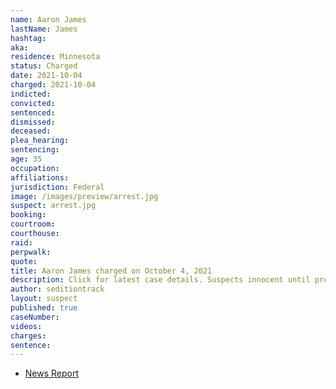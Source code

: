 ```yaml
---
name: Aaron James
lastName: James
hashtag:
aka:
residence: Minnesota
status: Charged
date: 2021-10-04
charged: 2021-10-04
indicted:
convicted:
sentenced:
dismissed:
deceased:
plea_hearing:
sentencing:
age: 35
occupation:
affiliations:
jurisdiction: Federal
image: /images/preview/arrest.jpg
suspect: arrest.jpg
booking:
courtroom:
courthouse:
raid:
perpwalk:
quote:
title: Aaron James charged on October 4, 2021
description: Click for latest case details. Suspects innocent until proven guilty.
author: seditiontrack
layout: suspect
published: true
caseNumber:
videos:
charges:
sentence:
---
```

- [News Report](https://www.albertleatribune.com/2021/10/3-minnesota-men-charged-in-jan-6-us-capitol-riot/)
